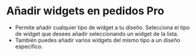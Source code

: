 # **Añadir widgets en pedidos Pro**

- Permite añadir cualquier tipo de widget a tu diseño. Selecciona el tipo de widget que desees añadir seleccionando un widget de la lista.
- También puedes añadir varios widgets del mismo tipo a un diseño específico.


